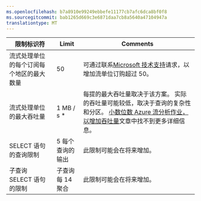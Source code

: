 ```yaml
---
ms.openlocfilehash: b7a8910e99249ebbefe11177cb7afc6dca8bf0f8
ms.sourcegitcommit: bab1265d669c3e6871daa7cb8a5640a47104947a
translationtype: MT
---
```

<properties 
   pageTitle="流分析限制表"
   description="介绍了系统的限制和流分析组件和连接的推荐的大小。"
   services="stream-analytics"
   documentationCenter="NA"
   authors="jeffstokes72"
   manager="paulettm"
   editor="cgronlun" />
<tags 
   ms.service="stream-analytics"
   ms.devlang="NA"
   ms.topic="article"
   ms.tgt_pltfrm="NA"
   ms.workload="big-data"
   ms.date="07/13/2015"
   ms.author="jeffstok" />

| 限制标识符 | Limit       | Comments |
|----------------- | ------------|--------- |
| 流式处理单位的每个订阅每个地区的最大数量 | 50 | 可通过联系[Microsoft 技术支持](https://support.microsoft.com/en-us)请求，以增加流单位订购超过 50。 |
| 流式处理单位的最大吞吐量 | 1 MB / s * | 每提的最大吞吐量取决于该方案。 实际的吞吐量可能较低，取决于查询的复杂性和分区。 [小数位数 Azure 流分析作业，以增加吞吐量](../articles/stream-analytics/stream-analytics-scale-jobs.md)文章中找不到更多详细信息。 |
| SELECT 语句的查询限制 | 5 每个查询的输出 | 此限制可能会在将来增加。 |
| 子查询 SELECT 语句的限制 | 子查询每 14 聚合 | 此限制可能会在将来增加。 |
